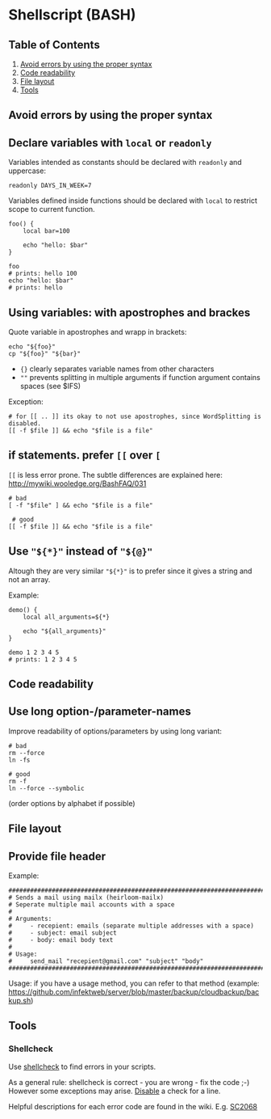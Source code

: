 # Shellscript (BASH)

## Table of Contents

1. [Avoid errors by using the proper syntax](#avoid-errors-by-using-the–proper-syntax)
1. [Code readability](#code-readability)
1. [File layout](#file-layout)
1. [Tools](#tools)

## Avoid errors by using the proper syntax

## Declare variables with `local` or `readonly`

Variables intended as constants should be declared with `readonly` and uppercase:

    readonly DAYS_IN_WEEK=7

Variables defined inside functions should be declared with `local` to restrict scope to current function.

    foo() {
        local bar=100
        
        echo "hello: $bar"
    }
    
    foo 
    # prints: hello 100
    echo "hello: $bar" 
    # prints: hello


## Using variables: with apostrophes and brackes

Quote variable in apostrophes and wrapp in brackets:

    echo "${foo}"
    cp "${foo}" "${bar}"

* `{}` clearly separates variable names from other characters
* `""` prevents splitting in multiple arguments if function argument contains spaces (see $IFS)

Exception:

    # for [[ .. ]] its okay to not use apostrophes, since WordSplitting is disabled.
    [[ -f $file ]] && echo "$file is a file"

## if statements. prefer `[[` over `[`

`[[` is less error prone. The subtle differences are explained here: http://mywiki.wooledge.org/BashFAQ/031


    # bad
    [ -f "$file" ] && echo "$file is a file"
     
     # good
    [[ -f $file ]] && echo "$file is a file"


## Use `"${*}"` instead of `"${@}"`

Altough they are very similar `"${*}"` is to prefer since it gives a string and not an array.

Example:

    demo() {
        local all_arguments=${*}
        
        echo "${all_arguments}"
    }
    
    demo 1 2 3 4 5
    # prints: 1 2 3 4 5

## Code readability

## Use long option-/parameter-names


Improve readability of options/parameters by using long variant:

    # bad
    rm --force
    ln -fs
    
    # good
    rm -f
    ln --force --symbolic

(order options by alphabet if possible)

## File layout

## Provide file header

Example:

    ########################################################################
    # Sends a mail using mailx (heirloom-mailx)
    # Seperate multiple mail accounts with a space
    #
    # Arguments:
    #     - recepient: emails (separate multiple addresses with a space)
    #     - subject: email subject
    #     - body: email body text
    #
    # Usage:
    #     send_mail "recepient@gmail.com" "subject" "body"
    ########################################################################
 
Usage: if you have a usage method, you can refer to that method (example: https://github.com/infektweb/server/blob/master/backup/cloudbackup/backup.sh)

## Tools

### Shellcheck

Use [shellcheck](https://github.com/koalaman/shellcheck) to find errors in your scripts.

As a general rule: shellcheck is correct - you are wrong - fix the code ;-)  
However some exceptions may arise. [Disable](https://github.com/koalaman/shellcheck/wiki/Ignore) a check for a line.

Helpful descriptions for each error code are found in the wiki. E.g. [SC2068](https://github.com/koalaman/shellcheck/wiki/SC2068)


